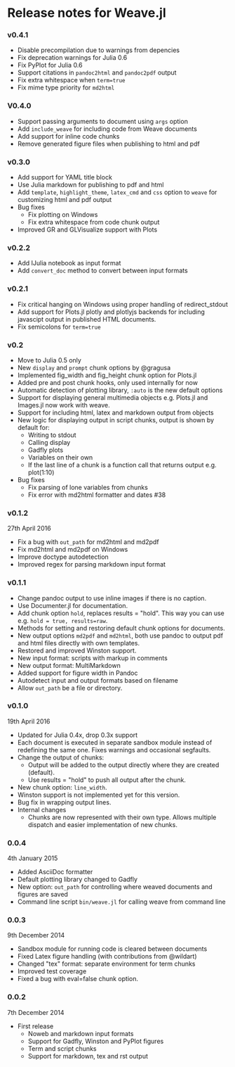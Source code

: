 
# Release notes for Weave.jl

### v0.4.1
* Disable precompilation due to warnings from depencies
* Fix deprecation warnings for Julia 0.6
* Fix PyPlot for Julia 0.6
* Support citations in `pandoc2html` and `pandoc2pdf` output
* Fix extra whitespace when `term=true`
* Fix mime type priority for `md2html`

### V0.4.0
* Support passing arguments to document using `args` option
* Add `include_weave` for including code from Weave documents
* Add support for inline code chunks
* Remove generated figure files when publishing to html and pdf

### v0.3.0

* Add support for YAML title block
* Use Julia markdown for publishing to pdf and html
* Add `template`, `highlight_theme`, `latex_cmd` and `css` option to `weave` for customizing html and pdf output
* Bug fixes
  * Fix plotting on Windows
  * Fix extra whitespace from code chunk output
* Improved GR and GLVisualize support with Plots

### v0.2.2

* Add IJulia notebook as input format
* Add `convert_doc` method to convert between input formats

### v0.2.1

* Fix critical hanging on Windows using proper handling of redirect_stdout
* Add support for Plots.jl plotly and plotlyjs backends for including javascipt
  output in published HTML documents.
* Fix semicolons for `term=true`

### v0.2

* Move to Julia 0.5 only
* New `display` and `prompt` chunk options by @gragusa
* Implemented fig_width and fig_height chunk option for Plots.jl
* Added pre and post chunk hooks, only used internally for now
* Automatic detection of plotting library, `:auto` is the new default options
* Support for displaying general multimedia objects e.g. Plots.jl and Images.jl
  now work with weave.
* Support for including html, latex and markdown output from objects
* New logic for displaying output in script chunks, output is shown by default for:
  - Writing to stdout
  - Calling display
  - Gadfly plots
  - Variables on their own
  - If the last line of a chunk is a function call that returns output e.g. plot(1:10)
* Bug fixes
  - Fix parsing of lone variables from chunks
  - Fix error with md2html formatter and dates #38

### v0.1.2

27th April 2016

* Fix a bug with `out_path` for md2html and md2pdf
* Fix md2html and md2pdf on Windows
* Improve doctype autodetection
* Improved regex for parsing markdown input format

### v0.1.1

* Change pandoc output to use inline images if there is no caption.
* Use Documenter.jl for documentation.
* Add chunk option `hold`, replaces results = "hold". This way you can use e.g. `hold = true, results=raw`.
* Methods for setting and restoring default chunk options for documents.
* New output options `md2pdf` and `md2html`, both use pandoc to output pdf
  and html files directly with own templates.
* Restored and improved Winston support.
* New input format: scripts with markup in comments
* New output format: MultiMarkdown
* Added support for figure width in Pandoc
* Autodetect input and output formats based on filename
* Allow `out_path` be a file or directory.

### v0.1.0

19th April 2016

* Updated for Julia 0.4x, drop 0.3x support
* Each document is executed in separate sandbox module instead of redefining the same one. Fixes warnings and occasional segfaults.
* Change the output of chunks:
  - Output will be added to the output directly where they are created (default).
  - Use results = "hold" to push all output after the chunk.
* New chunk option: `line_width`.
* Winston support is not implemented yet for this version.
* Bug fix in wrapping output lines.
* Internal changes
    - Chunks are now represented with their own type. Allows multiple dispatch
      and easier implementation of new chunks.

### 0.0.4

4th January 2015

* Added AsciiDoc formatter
* Default plotting library changed to Gadfly
* New option: `out_path` for controlling where weaved documents and figures are saved
* Command line script `bin/weave.jl` for calling weave from command line

### 0.0.3

9th December 2014

* Sandbox module for running code is cleared between documents
* Fixed Latex figure handling (with contributions from @wildart)
* Changed "tex" format: separate environment for term chunks
* Improved test coverage
* Fixed a bug with eval=false chunk option.


### 0.0.2

7th December 2014

* First release
    * Noweb and markdown input formats
    * Support for Gadfly, Winston and PyPlot figures
    * Term and script chunks
    * Support for markdown, tex and rst output
